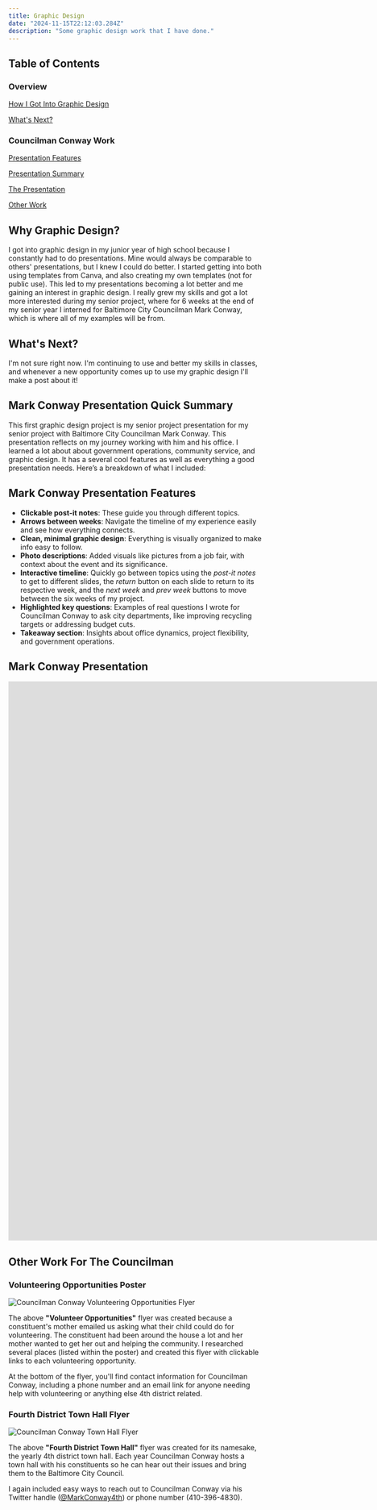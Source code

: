 ```yaml
---
title: Graphic Design
date: "2024-11-15T22:12:03.284Z"
description: "Some graphic design work that I have done."
---
```

## Table of Contents

### Overview

[How I Got Into Graphic Design](#why-graphic-design)

[What's Next?](#whats-next)

### Councilman Conway Work

[Presentation Features](#mark-conway-presentation-features)

[Presentation Summary](#mark-conway-presentation-quick-summary)

[The Presentation](#mark-conway-presentation)

[Other Work](#other-work-for-the-councilman)

## Why Graphic Design?

I got into graphic design in my junior year of high school because I constantly had to do presentations. Mine would always be comparable to others' presentations, but I knew I could do better. I started getting into both using templates from Canva, and also creating my own templates (not for public use). This led to my presentations becoming a lot better and me gaining an interest in graphic design. I really grew my skills and got a lot more interested during my senior project, where for 6 weeks at the end of my senior year I interned for Baltimore City Councilman Mark Conway, which is where all of my examples will be from.

## What's Next?

I'm not sure right now. I'm continuing to use and better my skills in classes, and whenever a new opportunity comes up to use my graphic design I'll make a post about it!

## Mark Conway Presentation Quick Summary

This first graphic design project is my senior project presentation for my senior project with Baltimore City Councilman Mark Conway. This presentation reflects on my journey working with him and his office. I learned a lot about about government operations, community service, and graphic design. It has a several cool features as well as everything a good presentation needs. Here’s a breakdown of what I included:

## Mark Conway Presentation Features

- **Clickable post-it notes**: These guide you through different topics.
- **Arrows between weeks**: Navigate the timeline of my experience easily and see how everything connects.
- **Clean, minimal graphic design**: Everything is visually organized to make info easy to follow.
- **Photo descriptions**: Added visuals like pictures from a job fair, with context about the event and its significance.
- **Interactive timeline**: Quickly go between topics using the *post-it notes* to get to different slides, the *return* button on each slide to return to its respective week, and the *next week* and *prev week* buttons to move between the six weeks of my project.
- **Highlighted key questions**: Examples of real questions I wrote for Councilman Conway to ask city departments, like improving recycling targets or addressing budget cuts.
- **Takeaway section**: Insights about office dynamics, project flexibility, and government operations.

## Mark Conway Presentation

<iframe src="https://docs.google.com/presentation/d/e/2PACX-1vTf1dauZm4r-_MwqUUQT2U6hfWVMcmwuqM7HfURvwpzPjlPHHAESIHo-tgOT_YSfQ/embed?start=false&loop=true" frameborder="0" width="1920" height="1109" allowfullscreen="true" mozallowfullscreen="true" webkitallowfullscreen="true"></iframe>

## Other Work For The Councilman

### Volunteering Opportunities Poster

![Councilman Conway Volunteering Opportunities Flyer](volunteer-opportunities.png)

The above **"Volunteer Opportunities"** flyer was created because a constituent's mother emailed us asking what their child could do for volunteering. The constituent had been around the house a lot and her mother wanted to get her out and helping the community. I researched several places (listed within the poster) and created this flyer with clickable links to each volunteering opportunity.

At the bottom of the flyer, you'll find contact information for Councilman Conway, including a phone number and an email link for anyone needing help with volunteering or anything else 4th district related.



### Fourth District Town Hall Flyer

![Councilman Conway Town Hall Flyer](conway-town-hall.jpg)

The above **"Fourth District Town Hall"** flyer was created for its namesake, the yearly 4th district town hall. Each year Councilman Conway hosts a town hall with his constituents so he can hear out their issues and bring them to the Baltimore City Council.

I again included easy ways to reach out to Councilman Conway via his Twitter handle ([@MarkConway4th](https://x.com/markconway4th)) or phone number (410-396-4830).